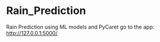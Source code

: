 # Rain_Prediction
Rain Prediction using ML models and PyCaret
go to the app: http://127.0.0.1:5000/
